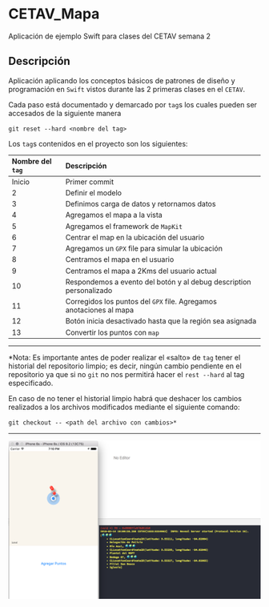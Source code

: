 # CETAV_Mapa
Aplicación de ejemplo Swift para clases del CETAV semana 2

## Descripción

Aplicación aplicando los conceptos básicos de patrones de diseño y programación en `Swift` vistos durante las 2 primeras clases en el `CETAV`.

Cada paso está documentado y demarcado por `tag`s los cuales pueden ser accesados de la siguiente manera
```terminal
git reset --hard <nombre del tag>
```

Los `tag`s contenidos en el proyecto son los siguientes:

| Nombre del `tag` | Descripción |
|:-----------------|:------------|
| Inicio | Primer commit |
| 2 | Definir el modelo |
| 3 | Definimos carga de datos y retornamos datos |
| 4 | Agregamos el mapa a la vista |
| 5 | Agregamos el framework de `MapKit` |
| 6 | Centrar el map en la ubicación del usuario |
| 7 | Agregamos un `GPX` file para simular la ubicación |
| 8 | Centramos el mapa en el usuario |
| 9 | Centramos el mapa a 2Kms del usuario actual |
| 10 | Respondemos a evento del botón y al debug description personalizado |
| 11 | Corregidos los puntos del `GPX` file. Agregamos anotaciones al mapa |
| 12 | Botón inicia desactivado hasta que la región sea asignada |
| 13 | Convertir los puntos con `map` |

---

*Nota: Es importante antes de poder realizar el «salto» de `tag` tener el historial del repositorio limpio; es decir, ningún cambio pendiente en el repositorio ya que si no `git` no nos permitirá hacer el `rest --hard` al tag especificado.

En caso de no tener el historial limpio habrá que deshacer los cambios realizados a los archivos modificados mediante el siguiente comando:

```terminal
git checkout -- <path del archivo con cambios>*
```

---

![](web/app.png)
